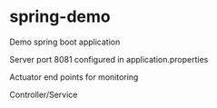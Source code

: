 # spring-demo
Demo spring boot application

Server port 8081 configured in application.properties 

Actuator end points for monitoring

Controller/Service